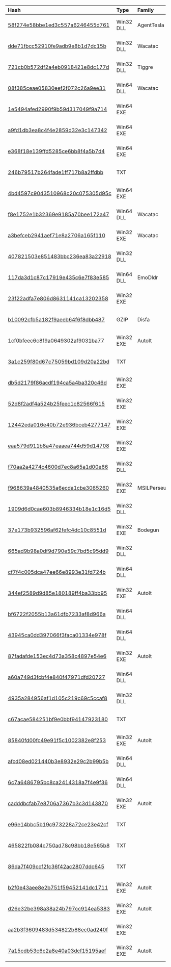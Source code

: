 |Hash|Type|Family|First_Seen|Name|
|:--|:--|:--|:--|:--|
|[58f274e58bbe1ed3c557a6246455d761](https://www.virustotal.com/gui/file/58f274e58bbe1ed3c557a6246455d761)|Win32 DLL|AgentTesla|2021-07-28 13:18:40|8738e197cb75867a95e906dd050e25acb35daf579feab1759d1620a247ee54db.bin|
|[dde71fbcc52910fe9adb9e8b1d7dc15b](https://www.virustotal.com/gui/file/dde71fbcc52910fe9adb9e8b1d7dc15b)|Win32 DLL|Wacatac|2021-07-28 13:18:23|dde71fbcc52910fe9adb9e8b1d7dc15b.virus|
|[721cb0b572df2a4eb0918421e8dc177d](https://www.virustotal.com/gui/file/721cb0b572df2a4eb0918421e8dc177d)|Win32 DLL|Tiggre|2021-07-28 12:40:47|1f1cf7d1a635f9caf1ea4a5389a4ddb8992b9c2c99c8f5c2bdcd950a7266fa3e.bin|
|[08f385ceae05830eef2f072c26a9ee31](https://www.virustotal.com/gui/file/08f385ceae05830eef2f072c26a9ee31)|Win64 DLL|Wacatac|2021-06-15 16:34:18|a387514b5d8fcf61a694a2ae7e54bfb491ae54d9b134036b5b64df7dfd783744.bin|
|[1e5494afed2990f9b59d317049f9a714](https://www.virustotal.com/gui/file/1e5494afed2990f9b59d317049f9a714)|Win64 EXE||2021-04-23 13:45:45|c:\windows\system32\2m056z6hk.dll|
|[a9fd1db3ea8c4f4e2859d32e3c147342](https://www.virustotal.com/gui/file/a9fd1db3ea8c4f4e2859d32e3c147342)|Win64 EXE||2021-03-08 16:01:15|svchost.exe|
|[e368f18e139ffd5285ce6bb8f4a5b7d4](https://www.virustotal.com/gui/file/e368f18e139ffd5285ce6bb8f4a5b7d4)|Win64 EXE||2021-01-13 00:13:16|39625114fe25c055d261ee0c427a5ca3022b58a5654d6da1222898ccfd3a8013.bin|
|[246b79517b264fade1ff717b8a2ffdbb](https://www.virustotal.com/gui/file/246b79517b264fade1ff717b8a2ffdbb)|TXT||2020-11-06 17:33:35|d2fa98019f5f2cb99c1763612adf0e190381c8367370acb9a39f0a6436dabd91.bin|
|[4bd4597c9043510968c20c075305d95c](https://www.virustotal.com/gui/file/4bd4597c9043510968c20c075305d95c)|Win64 EXE||2020-11-05 15:47:47|C:\Samples\4bd4597c9043510968c20c075305d95c|
|[f8e1752e1b32369e9185a70bee172a47](https://www.virustotal.com/gui/file/f8e1752e1b32369e9185a70bee172a47)|Win64 DLL|Wacatac|2020-11-05 15:41:10|1603462077.3349645.dll|
|[a3befceb2941aef71e8a2706a165f110](https://www.virustotal.com/gui/file/a3befceb2941aef71e8a2706a165f110)|Win32 EXE|Wacatac|2020-10-15 19:14:44|ae2a387171f4476f4b178d5f69151da8cf45d1d26f55846f8c5dfd615bdea3aa.bin|
|[407821503e851483bbc236ea83a22918](https://www.virustotal.com/gui/file/407821503e851483bbc236ea83a22918)|Win32 DLL||2020-10-12 14:50:27|c:\windows\system32\27k1qg44j.dll|
|[117da3d1c87c17919e435c6e7f83e585](https://www.virustotal.com/gui/file/117da3d1c87c17919e435c6e7f83e585)|Win64 DLL|EmoDldr|2020-10-12 12:05:52|C _windows_Temp__.online.centerstatebank.com._1602485009.4659812.png.tmp|
|[23f22adfa7e806d8631141ca13202358](https://www.virustotal.com/gui/file/23f22adfa7e806d8631141ca13202358)|Win32 EXE||2020-10-12 06:37:58|XValidate.exe|
|[b10092cfb5a182f9aeeb64f6f8dbb487](https://www.virustotal.com/gui/file/b10092cfb5a182f9aeeb64f6f8dbb487)|GZIP|Disfa|2020-09-12 23:17:05| |
|[1cf0bfeec6c8f9a0649302af9031ba77](https://www.virustotal.com/gui/file/1cf0bfeec6c8f9a0649302af9031ba77)|Win32 EXE|AutoIt|2020-09-12 04:30:33|15cf72e6d6df54cdbbbe90e7a755559c609feff2bb897a966001c9d790902553.bin|
|[3a1c259f80d67c75059bd109d20a22bd](https://www.virustotal.com/gui/file/3a1c259f80d67c75059bd109d20a22bd)|TXT||2020-09-01 16:11:06|c:\windows\system32\pjitnczoe.dll|
|[db5d2179f86acdf194ca5a4ba320c46d](https://www.virustotal.com/gui/file/db5d2179f86acdf194ca5a4ba320c46d)|Win32 EXE||2020-08-20 18:28:06|XERsvData.exe|
|[52d8f2adf4a524b25feec1c82566f615](https://www.virustotal.com/gui/file/52d8f2adf4a524b25feec1c82566f615)|Win32 EXE||2020-08-20 14:40:50|XEReverseShell.exe|
|[12442eda016e40b72e936bceb4277147](https://www.virustotal.com/gui/file/12442eda016e40b72e936bceb4277147)|Win32 EXE||2020-08-18 23:17:26|03a875c2b460b5c008d7dc6adacd64522d6b418595c932d615bf78c937c71dc5.bin|
|[eaa579d911b8a47eaaea744d59d14708](https://www.virustotal.com/gui/file/eaa579d911b8a47eaaea744d59d14708)|Win32 EXE||2020-08-09 09:57:09|XEReverseShell.exe|
|[f70aa2a4274c4600d7ec8a65a1d00e66](https://www.virustotal.com/gui/file/f70aa2a4274c4600d7ec8a65a1d00e66)|Win32 DLL||2020-08-09 08:27:14|008f39e371a1e1467491c142eb0830432f0054b4186715946277e157d58f5d0e.bin|
|[f968639a4840535a6ecda1cbe3065260](https://www.virustotal.com/gui/file/f968639a4840535a6ecda1cbe3065260)|Win32 EXE|MSILPerseus|2020-08-08 01:43:38|XEReverseShell.exe|
|[1909d6d0cae603b8946334b18e1c16d5](https://www.virustotal.com/gui/file/1909d6d0cae603b8946334b18e1c16d5)|Win32 DLL||2020-08-06 08:50:05|1596491729.781773.png|
|[37e173b932596af62fefc4dc10c8551d](https://www.virustotal.com/gui/file/37e173b932596af62fefc4dc10c8551d)|Win32 EXE|Bodegun|2020-08-06 06:48:16|XEReverseShell.exe|
|[665ad9b98a0df9d790e59c7bd5c95dd9](https://www.virustotal.com/gui/file/665ad9b98a0df9d790e59c7bd5c95dd9)|Win32 DLL||2020-08-06 04:08:28|c:\windows\system32\y1e0nww3k.dll|
|[cf7f4c005dca47ee66e8993e31fd724b](https://www.virustotal.com/gui/file/cf7f4c005dca47ee66e8993e31fd724b)|Win64 DLL||2020-08-05 17:02:19|c:\windows\system32\hlv418sm5.dll|
|[344ef2589d9d85e180189ff4ba33bb95](https://www.virustotal.com/gui/file/344ef2589d9d85e180189ff4ba33bb95)|Win32 EXE|AutoIt|2020-07-15 06:28:20|47f43a2c395eeb07b44ee0d30cafb34611d7aeac4c2eb5457ab4c8d5466b21e5.sample|
|[bf6722f2055b13a61dfb7233af8d966a](https://www.virustotal.com/gui/file/bf6722f2055b13a61dfb7233af8d966a)|Win64 DLL||2020-07-12 13:01:32|11415ac829c17bd8a9c4cef12c3fbc23095cbb3113c89405e489ead5138384cd.bin|
|[43945ca0dd397066f3faca01334e978f](https://www.virustotal.com/gui/file/43945ca0dd397066f3faca01334e978f)|Win64 DLL||2020-07-07 21:50:04|1594157282.616794.png|
|[87fadafde153ec4d73a358c4897e54e6](https://www.virustotal.com/gui/file/87fadafde153ec4d73a358c4897e54e6)|Win32 EXE|AutoIt|2020-07-07 18:27:49|5cc02305d7b5cb0675f2ac65422a115aa44d8f28e5a2b759470d17d6bf851a3a.bin|
|[a60a749d3fcbf4e840f47971dfd20727](https://www.virustotal.com/gui/file/a60a749d3fcbf4e840f47971dfd20727)|Win64 DLL||2020-07-07 17:51:10|amd64.png|
|[4935a284956af1d105c219c69c5ccaf8](https://www.virustotal.com/gui/file/4935a284956af1d105c219c69c5ccaf8)|Win32 DLL||2020-07-07 16:53:36|1594138367.9839602.png|
|[c67acae584251bf9e0bbf94147923180](https://www.virustotal.com/gui/file/c67acae584251bf9e0bbf94147923180)|TXT||2020-07-07 16:08:03|c:\windows\system32\eplazrw3r.dll|
|[85840fd00fc49e91f5c1002382e8f253](https://www.virustotal.com/gui/file/85840fd00fc49e91f5c1002382e8f253)|Win32 EXE|AutoIt|2020-07-07 15:54:27|21683e02e11c166d0cf616ff9a1a4405598db7f4adfc87b205082ae94f83c742.bin|
|[afcd08ed021440b3e8932e29c2b99b5b](https://www.virustotal.com/gui/file/afcd08ed021440b3e8932e29c2b99b5b)|Win64 DLL||2020-07-07 15:31:14|306387222c7ef2726604fba3c062dc358dea1560041d705aa093fa16a5e93a6e.bin|
|[6c7a6486795bc8ca2414318a7f4e9f36](https://www.virustotal.com/gui/file/6c7a6486795bc8ca2414318a7f4e9f36)|Win64 DLL||2020-07-07 14:42:02|amd64.png|
|[cadddbcfab7e8706a7367b3c3d143870](https://www.virustotal.com/gui/file/cadddbcfab7e8706a7367b3c3d143870)|Win32 EXE|AutoIt|2020-07-03 10:05:46|4a30e4382f82f52fa0567209ffdc969d62e1ba67ff97607e7b1de3160d4e5d37.bin|
|[e96e14bbc5b19c973228a72ce23e42cf](https://www.virustotal.com/gui/file/e96e14bbc5b19c973228a72ce23e42cf)|TXT||2020-05-22 15:01:11|c:\windows\system32\cfmsd4w3d.dll|
|[465822fb084c750ad78c98bb18e565b8](https://www.virustotal.com/gui/file/465822fb084c750ad78c98bb18e565b8)|TXT||2020-05-18 04:51:58|c:\windows\system32\062rianh9.dll|
|[86da7f409ccf2fc36f42ac2807ddc645](https://www.virustotal.com/gui/file/86da7f409ccf2fc36f42ac2807ddc645)|TXT||2020-05-02 22:14:06|fc461929ef7fc76aa538e73caf722facd354ed69255b9c33b7840c63a0275beb.bin|
|[b2f0e43aee8e2b751f59452141dc1711](https://www.virustotal.com/gui/file/b2f0e43aee8e2b751f59452141dc1711)|Win32 EXE|AutoIt|2019-11-16 17:05:21|nc.exe|
|[d26e32be398a38a24b797cc914ea5383](https://www.virustotal.com/gui/file/d26e32be398a38a24b797cc914ea5383)|Win32 EXE|AutoIt|2017-11-11 00:04:19|0c5b4b687b1e578b82f292c7c0ee8728bce1a168|
|[aa2b3f3609483d534822b88ec0ad240f](https://www.virustotal.com/gui/file/aa2b3f3609483d534822b88ec0ad240f)|Win32 EXE||2017-08-24 16:34:18|3d76e41c270fc5d9f5409194195ad3172d80105cce8c8959273d4532f656f9db.bin|
|[7a15cdb53c6c2a8e40a03dcf15195aef](https://www.virustotal.com/gui/file/7a15cdb53c6c2a8e40a03dcf15195aef)|Win32 EXE|AutoIt|2014-12-01 19:51:02|c:\windows\system32\ifxraaky2.dll|
